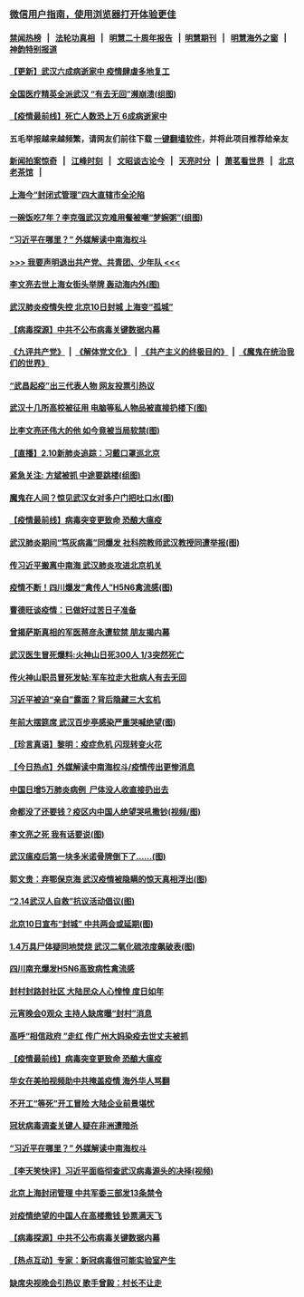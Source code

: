 ### [微信用户指南，使用浏览器打开体验更佳](https://github.com/gfw-breaker/banned-news1/blob/master/indexes/wechat-guide.md?t=0)
#### [禁闻热榜](热点新闻.md?t=0)  &nbsp;&nbsp;|&nbsp;&nbsp; [法轮功真相](https://github.com/gfw-breaker/truth/blob/master/README.md?t=0) &nbsp;&nbsp;|&nbsp;&nbsp; [明慧二十周年报告](https://github.com/gfw-breaker/mh-reports/blob/master/README.md?t=0) &nbsp;&nbsp;|&nbsp;&nbsp;[明慧期刊](https://github.com/gfw-breaker/mh-qikan) &nbsp;&nbsp;|&nbsp;&nbsp; [明慧海外之窗](https://github.com/gfw-breaker/mh-news/blob/master/README.md?t=0) &nbsp;&nbsp;|&nbsp;&nbsp; [神韵特别报道](https://github.com/gfw-breaker/mh-news/blob/master/shenyun.md?t=0)
#### [ 【更新】武汉六成病逝家中 疫情肆虐多地复工](https://github.com/gfw-breaker/banned-news/blob/master/pages/nf4514/n11801312.md)
#### [ 全国医疗精英全派武汉 “有去无回”濒崩溃(组图)](https://github.com/gfw-breaker/banned-news/blob/master/pages/p1/922596.md)
#### [ 【疫情最前线】死亡人数恐上万 6成病逝家中](https://github.com/gfw-breaker/banned-news/blob/master/pages/nf4514/n11856687.md)
#### 五毛举报越来越频繁，请网友们前往下载 [一键翻墙软件](https://github.com/gfw-breaker/ssr-accounts)，并将此项目推荐给亲友
#### [新闻拍案惊奇](https://github.com/gfw-breaker/banned-news1/blob/master/pages/link4.md) &nbsp;&nbsp;|&nbsp;&nbsp; [江峰时刻](https://github.com/gfw-breaker/banned-news1/blob/master/pages/link4.md) &nbsp;&nbsp;|&nbsp;&nbsp; [文昭谈古论今](https://github.com/gfw-breaker/banned-news1/blob/master/pages/link4.md) &nbsp;&nbsp;|&nbsp;&nbsp; [天亮时分](https://github.com/gfw-breaker/banned-news1/blob/master/pages/link4.md) &nbsp;&nbsp;|&nbsp;&nbsp; [萧茗看世界](https://github.com/gfw-breaker/banned-news1/blob/master/pages/link4.md) &nbsp;&nbsp;|&nbsp;&nbsp; [北京老茶馆](https://github.com/gfw-breaker/banned-news1/blob/master/pages/link4.md) &nbsp;&nbsp;|&nbsp;&nbsp; 
#### [ 上海今“封闭式管理”四大直辖市全沦陷](https://github.com/gfw-breaker/banned-news/blob/master/pages/nf4514/n11857386.md)
#### [ 一碗饭吃7年？李克强武汉克难用餐被嘲“梦婉粥”(组图)](https://github.com/gfw-breaker/banned-news/blob/master/pages/p1/922650.md)
#### [ “习近平在哪里？” 外媒解读中南海权斗](https://github.com/gfw-breaker/banned-news/blob/master/pages/prog1138/a102773659.md)
#### [>>> 我要声明退出共产党、共青团、少年队 <<<](https://github.com/begood0513/goodnews/blob/master/quit/letter.md) 
#### [ 李文亮去世上海女街头举牌 轰动海内外(图)](https://github.com/gfw-breaker/banned-news/blob/master/pages/p1/922551.md)
#### [ 武汉肺炎疫情失控 北京10日封城 上海变“孤城”](https://github.com/gfw-breaker/banned-news/blob/master/pages/p1/922593.md)
#### [ 【病毒探源】中共不公布病毒关键数据内幕](https://github.com/gfw-breaker/banned-news/blob/master/pages/nf4514/n11856584.md)
#### [《九评共产党》](https://github.com/begood0513/9ping.md/blob/master/README.md) &nbsp;|&nbsp; [《解体党文化》](../../../../jtdwh.md/blob/master/README.md)  &nbsp;|&nbsp; [《共产主义的终极目的》](../../../../gczydzjmd.md/blob/master/README.md) &nbsp;|&nbsp; [《魔鬼在统治我们的世界》](../../../../mgztzwmdsj.md/blob/master/README.md) 
#### [ “武昌起疫”出三代表人物 网友投票引热议](https://github.com/gfw-breaker/banned-news/blob/master/pages/nsc413/n11856402.md)
#### [ 武汉十几所高校被征用 电脑等私人物品被直接扔楼下(图)](https://github.com/gfw-breaker/banned-news/blob/master/pages/p1/922615.md)
#### [ 比李文亮还伟大的他 如今竟被当局软禁(图)](https://github.com/gfw-breaker/banned-news/blob/master/pages/p1/922574.md)
#### [ 【直播】2.10新肺炎追踪：习戴口罩巡北京](https://github.com/gfw-breaker/banned-news/blob/master/pages/nf4514/n11858548.md)
#### [ 紧急关注: 方斌被抓 中途要跳楼(组图)](https://github.com/gfw-breaker/banned-news/blob/master/pages/p1/922643.md)
#### [ 魔鬼在人间？惊见武汉女对多户门把吐口水(图)](https://github.com/gfw-breaker/banned-news/blob/master/pages/p1/922539.md)
#### [ 【疫情最前线】病毒突变更致命 恐酿大瘟疫](https://github.com/gfw-breaker/banned-news/blob/master/pages/nf4514/n11859604.md)
#### [ 武汉肺炎期间“笃灰病毒”同爆发 社科院教师武汉教授同遭举报(图)](https://github.com/gfw-breaker/banned-news/blob/master/pages/p1/922690.md)
#### [ 传习近平搬离中南海 武汉肺炎攻进北京机关](https://github.com/gfw-breaker/banned-news/blob/master/pages/prog1138/a102773037.md)
#### [ 疫情不断！四川爆发“禽传人”H5N6禽流感(图)](https://github.com/gfw-breaker/banned-news/blob/master/pages/p1/922663.md)
#### [ 曹德旺谈疫情：已做好过苦日子准备](https://github.com/gfw-breaker/banned-news/blob/master/pages/nsc413/n11856788.md)
#### [ 曾揭萨斯真相的军医蒋彦永遭软禁 朋友揭内幕](https://github.com/gfw-breaker/banned-news/blob/master/pages/nsc413/n11856342.md)
#### [ 武汉医生冒死爆料:火神山日死300人 1/3突然死亡](https://github.com/gfw-breaker/banned-news/blob/master/pages/prog204/a102773926.md)
#### [ 传火神山职员冒死发帖:军车拉走大批病人有去无回](https://github.com/gfw-breaker/banned-news/blob/master/pages/prog204/a102773373.md)
#### [ 习近平被迫“亲自”露面？背后隐藏三大玄机](https://github.com/gfw-breaker/banned-news/blob/master/pages/prog1138/a102770623.md)
#### [ 年前大摆筵席 武汉百步亭感染严重哭喊绝望(图)](https://github.com/gfw-breaker/banned-news/blob/master/pages/p1/922647.md)
#### [ 【珍言真语】黎明：疫症危机 闪现转变火花](https://github.com/gfw-breaker/banned-news/blob/master/pages/nf4514/n11859199.md)
#### [ 【今日热点】外媒解读中南海权斗/疫情传出更惨消息](https://github.com/gfw-breaker/banned-news/blob/master/pages/prog204/a102773683.md)
#### [ 中国日增5万肺炎病例  尸体没人收直接扔出去](https://github.com/gfw-breaker/banned-news/blob/master/pages/prog204/a102773504.md)
#### [ 命都没了还要钱？疫区内中国人绝望哭吼撒钞(视频/图)](https://github.com/gfw-breaker/banned-news/blob/master/pages/p1/922667.md)
#### [ 李文亮之死 我有话要说(图)](https://github.com/gfw-breaker/banned-news/blob/master/pages/p1/922573.md)
#### [ 武汉瘟疫后第一块多米诺骨牌倒下了……(图)](https://github.com/gfw-breaker/banned-news/blob/master/pages/p5/922555.md)
#### [ 郭文贵：弃鄂保京海 武汉疫情被隐瞒的惊天真相浮出(图)](https://github.com/gfw-breaker/banned-news/blob/master/pages/p2/922628.md)
#### [ “2.14武汉人自救”抗议活动倡议(图)](https://github.com/gfw-breaker/banned-news/blob/master/pages/p1/922681.md)
#### [ 北京10日宣布“封城” 中共两会或延期(图)](https://github.com/gfw-breaker/banned-news/blob/master/pages/p1/922580.md)
#### [ 1.4万具尸体疑同地焚烧 武汉二氧化硫浓度飙破表(图)](https://github.com/gfw-breaker/banned-news/blob/master/pages/p1/922536.md)
#### [ 四川南充爆发H5N6高致病性禽流感](https://github.com/gfw-breaker/banned-news/blob/master/pages/nsc413/n11857116.md)
#### [ 封村封路封社区 大陆民众人心惶惶 度日如年](https://github.com/gfw-breaker/banned-news/blob/master/pages/nf4514/n11856298.md)
#### [ 元宵晚会0观众 主持人缺席曝“封村”消息](https://github.com/gfw-breaker/banned-news/blob/master/pages/prog204/a102773820.md)
#### [ 高呼“相信政府 ”走红 传广州大妈染疫去世丈夫被抓](https://github.com/gfw-breaker/banned-news/blob/master/pages/prog204/a102773286.md)
#### [ 【疫情最前线】病毒突变更致命 恐酿大瘟疫](https://github.com/gfw-breaker/banned-news/blob/master/pages/nsc413/n11859604.md)
#### [ 华女在美拍视频助中共掩盖疫情 海外华人骂翻](https://github.com/gfw-breaker/banned-news/blob/master/pages/nsc413/n11857407.md)
#### [ 不开工“等死”开工冒险 大陆企业前景堪忧](https://github.com/gfw-breaker/banned-news/blob/master/pages/nsc413/n11856312.md)
#### [ 冠状病毒调查关键人 疑在非洲遭暗杀](https://github.com/gfw-breaker/banned-news/blob/master/pages/nf4514/n11859798.md)
#### [ “习近平在哪里？” 外媒解读中南海权斗](https://github.com/gfw-breaker/banned-news/blob/master/pages/prog204/a102773659.md)
#### [ 【李天笑快评】习近平面临彻查武汉病毒源头的决择(视频)](https://github.com/gfw-breaker/banned-news/blob/master/pages/p1/922688.md)
#### [ 北京上海封闭管理 中共军委三部发13条禁令](https://github.com/gfw-breaker/banned-news/blob/master/pages/nsc413/n11859098.md)
#### [ 对疫情绝望的中国人在高楼撒钱 钞票满天飞](https://github.com/gfw-breaker/banned-news/blob/master/pages/nsc413/n11858110.md)
#### [ 【病毒探源】中共不公布病毒关键数据内幕](https://github.com/gfw-breaker/banned-news/blob/master/pages/nsc413/n11856584.md)
#### [ 【热点互动】专家：新冠病毒很可能实验室产生](https://github.com/gfw-breaker/banned-news/blob/master/pages/nsc413/n11856378.md)
#### [ 缺席央视晚会引热议 歌手曾毅：村长不让走](https://github.com/gfw-breaker/banned-news/blob/master/pages/nsc413/n11856280.md)
